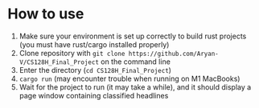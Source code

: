 # How to use
1. Make sure your environment is set up correctly to build rust projects (you must have rust/cargo installed properly)
2. Clone repository with `git clone https://github.com/Aryan-V/CS128H_Final_Project` on the command line
3. Enter the directory (`cd CS128H_Final_Project`)
4. `cargo run` (may encounter trouble when running on M1 MacBooks)
5. Wait for the project to run (it may take a while), and it should display a page window containing classified headlines
